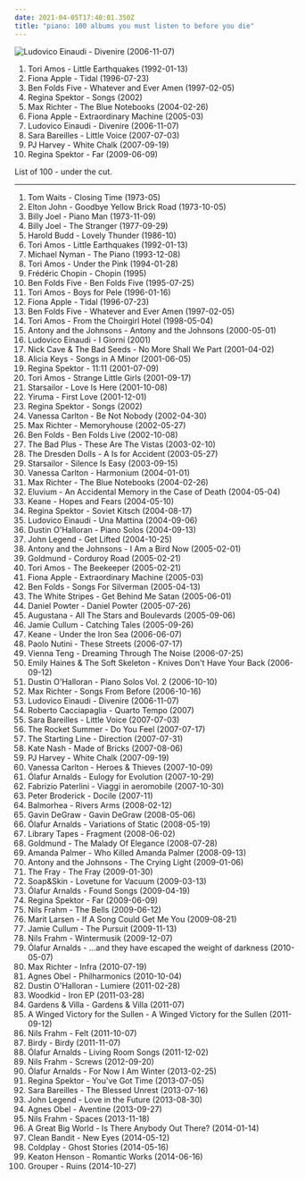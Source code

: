 ```yaml
---
date: 2021-04-05T17:40:01.350Z
title: "piano: 100 albums you must listen to before you die"
---
```

![Ludovico Einaudi - Divenire (2006-11-07)](http://coverartarchive.org/release/cbea7b36-3edb-392a-b703-f4d0b648deed/20544497982-500.jpg "Ludovico Einaudi - Divenire (2006-11-07)")
<ol class="albums">
<li data-cover="http://coverartarchive.org/release/66b1a283-08e3-4096-b4b6-38bb8cba30ab/6560076366-500.jpg" data-tags="alternative, piano, female vocalists, 90s" role="button">Tori Amos - Little Earthquakes (1992-01-13)</li>
<li data-cover="http://coverartarchive.org/release/e1bba6de-84e1-37db-9123-6901cb01ec8d/1402280819-500.jpg" data-tags="female vocalists, alternative, singer-songwriter" role="button">Fiona Apple - Tidal (1996-07-23)</li>
<li data-cover="http://coverartarchive.org/release/66e02005-e88d-3ccd-9138-c2333238a1da/28605041447-500.jpg" data-tags="piano" role="button">Ben Folds Five - Whatever and Ever Amen (1997-02-05)</li>
<li data-cover="http://coverartarchive.org/release/fcb8a3df-61cc-450e-9c9a-fbcfddffae84/16146902869-500.jpg" data-tags="piano, female vocalists" role="button">Regina Spektor - Songs (2002)</li>
<li data-cover="http://coverartarchive.org/release/ea46398a-5501-45ec-a5f5-09a29d031f45/22058531098-500.jpg" data-tags="post-classical, contemporary classical, neoclassical, modern classical, neo-classical, piano, neo classical, postclassical, post classical" role="button">Max Richter - The Blue Notebooks (2004-02-26)</li>
<li data-cover="https://img.discogs.com/2902PK3x3Cof9C89ygQuLVXw4Lc=/fit-in/600x600/filters:strip_icc():format(jpeg):mode_rgb():quality(90)/discogs-images/R-870788-1448852393-9906.jpeg.jpg" data-tags="female vocalists" role="button">Fiona Apple - Extraordinary Machine (2005-03)</li>
<li data-cover="http://coverartarchive.org/release/cbea7b36-3edb-392a-b703-f4d0b648deed/20544497982-500.jpg" data-tags="piano, contemporary classical, neoclassical" role="button">Ludovico Einaudi - Divenire (2006-11-07)</li>
<li data-cover="http://coverartarchive.org/release/bb65a0e6-41c3-42dc-be56-1e2064eb1b2f/13725245197-500.jpg" data-tags="pop" role="button">Sara Bareilles - Little Voice (2007-07-03)</li>
<li data-cover="http://coverartarchive.org/release/68a8b3b5-b256-4917-8ba0-b74e79bedb44/27171303470-500.jpg" data-tags="piano, alternative" role="button">PJ Harvey - White Chalk (2007-09-19)</li>
<li data-cover="http://coverartarchive.org/release/8de3f2da-225f-49de-bb40-7a58e3bb0518/3715735677-500.jpg" data-tags="pop, piano, anti-folk, indie, alternative, indie pop, indie rock, 00s" role="button">Regina Spektor - Far (2009-06-09)</li>
</ol>
List of 100 - under the cut.
<!-- more -->

_________________

<ol class="albums">
<li data-cover="http://coverartarchive.org/release/d541b67e-e791-4c44-83ac-750ec65c0e6d/14525209827-500.jpg" data-tags="blues, jazz, singer-songwriter" role="button">
Tom Waits - Closing Time (1973-05)
</li>
<li data-cover="http://coverartarchive.org/release/8fd04967-5165-4b76-943d-4f03e53eae4b/2971807601-500.jpg" data-tags="70s, classic rock" role="button">
Elton John - Goodbye Yellow Brick Road (1973-10-05)
</li>
<li data-cover="https://via.placeholder.com/450" data-tags="classic rock, billy joel" role="button">
Billy Joel - Piano Man (1973-11-09)
</li>
<li data-cover="https://via.placeholder.com/450" data-tags="classic rock" role="button">
Billy Joel - The Stranger (1977-09-29)
</li>
<li data-cover="http://coverartarchive.org/release/f1da6792-3a6a-4e4c-97fc-fc2477b183ef/2906121265-500.jpg" data-tags="ambient, piano, contemporary classical, cinematic, melancholy, minimalism, melancholic, neoclassical, post-classical, piano ambient, contemporary piano, ambient piano" role="button">
Harold Budd - Lovely Thunder (1986-10)
</li>
<li data-cover="http://coverartarchive.org/release/66b1a283-08e3-4096-b4b6-38bb8cba30ab/6560076366-500.jpg" data-tags="alternative, piano, female vocalists, 90s" role="button">
Tori Amos - Little Earthquakes (1992-01-13)
</li>
<li data-cover="http://coverartarchive.org/release/4bf88b0f-9999-4a7f-b4be-cd7f9e2a8599/28293994702-500.jpg" data-tags="soundtrack, piano" role="button">
Michael Nyman - The Piano (1993-12-08)
</li>
<li data-cover="http://coverartarchive.org/release/716ab432-03be-3567-9d9f-1cbb4736e0dc/24215052902-500.jpg" data-tags="piano, alternative, 90s" role="button">
Tori Amos - Under the Pink (1994-01-28)
</li>
<li data-cover="http://coverartarchive.org/release/f1a4d60a-8910-421c-b4b2-a2ceee5608ce/14901757804-500.jpg" data-tags="classical" role="button">
Frédéric Chopin - Chopin (1995)
</li>
<li data-cover="http://coverartarchive.org/release/e701999d-416c-43c2-a369-0f7a13296c86/26825295448-500.jpg" data-tags="90s, piano rock, ben folds" role="button">
Ben Folds Five - Ben Folds Five (1995-07-25)
</li>
<li data-cover="http://coverartarchive.org/release/4cd43e6e-df96-3546-8343-870035e5eaf6/21952897279-500.jpg" data-tags="alternative, piano, female vocalists" role="button">
Tori Amos - Boys for Pele (1996-01-16)
</li>
<li data-cover="http://coverartarchive.org/release/e1bba6de-84e1-37db-9123-6901cb01ec8d/1402280819-500.jpg" data-tags="female vocalists, alternative, singer-songwriter" role="button">
Fiona Apple - Tidal (1996-07-23)
</li>
<li data-cover="http://coverartarchive.org/release/66e02005-e88d-3ccd-9138-c2333238a1da/28605041447-500.jpg" data-tags="piano" role="button">
Ben Folds Five - Whatever and Ever Amen (1997-02-05)
</li>
<li data-cover="http://coverartarchive.org/release/2996ae5b-d50c-4278-bf43-9205d1d5f6b0/25001847121-500.jpg" data-tags="alternative, female vocalists, 90s" role="button">
Tori Amos - From the Choirgirl Hotel (1998-05-04)
</li>
<li data-cover="https://img.discogs.com/2Nsb4ANVHI78wwu_I9bV5338tgs=/fit-in/600x595/filters:strip_icc():format(jpeg):mode_rgb():quality(90)/discogs-images/R-238611-1337445441-3800.jpeg.jpg" data-tags="chamber pop, piano" role="button">
Antony and the Johnsons - Antony and the Johnsons (2000-05-01)
</li>
<li data-cover="http://coverartarchive.org/release/aa6ad077-6428-4d8f-a779-6ff7ef6b7f5b/7766810050-500.jpg" data-tags="piano" role="button">
Ludovico Einaudi - I Giorni (2001)
</li>
<li data-cover="http://coverartarchive.org/release/ccad03b6-c236-488f-9e9a-271449f88bdf/16938333495-500.jpg" data-tags="rock, alternative rock, 2000s, mute records" role="button">
Nick Cave & The Bad Seeds - No More Shall We Part (2001-04-02)
</li>
<li data-cover="http://coverartarchive.org/release/f9e26af6-a546-484f-b409-e71da896fc64/10741523166-500.jpg" data-tags="soul, rnb" role="button">
Alicia Keys - Songs in A Minor (2001-06-05)
</li>
<li data-cover="http://coverartarchive.org/release/df05a613-0cde-4f9c-bf69-59bd3b76be3e/5817135757-500.jpg" data-tags="jazz, piano, anti-folk" role="button">
Regina Spektor - 11:11 (2001-07-09)
</li>
<li data-cover="http://coverartarchive.org/release/a7ccb022-f437-4492-8eee-8f85d85cdb96/2098090328-500.jpg" data-tags="covers, cover" role="button">
Tori Amos - Strange Little Girls (2001-09-17)
</li>
<li data-cover="https://img.discogs.com/E7K2dUvuC731u-MhaenRXESSYbk=/fit-in/600x596/filters:strip_icc():format(jpeg):mode_rgb():quality(90)/discogs-images/R-1320995-1209578279.jpeg.jpg" data-tags="britpop, british" role="button">
Starsailor - Love Is Here (2001-10-08)
</li>
<li data-cover="http://coverartarchive.org/release/4c843654-e93a-4145-b623-14e6df9e294f/13289739357-500.jpg" data-tags="yiruma, piano" role="button">
Yiruma - First Love (2001-12-01)
</li>
<li data-cover="http://coverartarchive.org/release/fcb8a3df-61cc-450e-9c9a-fbcfddffae84/16146902869-500.jpg" data-tags="piano, female vocalists" role="button">
Regina Spektor - Songs (2002)
</li>
<li data-cover="https://img.discogs.com/dkhZXlvLTx_aGR7ZToz677n-kns=/fit-in/600x600/filters:strip_icc():format(jpeg):mode_rgb():quality(90)/discogs-images/R-369088-1210402893.jpeg.jpg" data-tags="pop" role="button">
Vanessa Carlton - Be Not Nobody (2002-04-30)
</li>
<li data-cover="http://coverartarchive.org/release/e33c6e6c-d0cf-4c56-abe8-c37bfa649dd4/18075614007-500.jpg" data-tags="contemporary classical, post-classical, neoclassical, neo-classical, modern classical, postclassical" role="button">
Max Richter - Memoryhouse (2002-05-27)
</li>
<li data-cover="https://img.discogs.com/73BdnpsuWQGksqOP1uxii3rMTx0=/fit-in/300x300/filters:strip_icc():format(jpeg):mode_rgb():quality(90)/discogs-images/R-6230561-1489031293-8189.jpeg.jpg" data-tags="piano rock" role="button">
Ben Folds - Ben Folds Live (2002-10-08)
</li>
<li data-cover="https://img.discogs.com/jXjGr0E0xoSAHMFgxlKNoa7ZHfQ=/fit-in/600x598/filters:strip_icc():format(jpeg):mode_rgb():quality(90)/discogs-images/R-2083211-1287229519.jpeg.jpg" data-tags="jazz" role="button">
The Bad Plus - These Are The Vistas (2003-02-10)
</li>
<li data-cover="http://coverartarchive.org/release/8d1aa57c-5145-4fc9-803d-13638827fe31/6324371592-500.jpg" data-tags="cabaret" role="button">
The Dresden Dolls - A Is for Accident (2003-05-27)
</li>
<li data-cover="https://img.discogs.com/-mn5m6C8PS1GcbLRs7crnsvmqq0=/fit-in/600x600/filters:strip_icc():format(jpeg):mode_rgb():quality(90)/discogs-images/R-7098914-1433699223-2052.jpeg.jpg" data-tags="britpop, indie rock" role="button">
Starsailor - Silence Is Easy (2003-09-15)
</li>
<li data-cover="http://coverartarchive.org/release/ab94f081-aff2-4b3b-ad08-0b410fd80654/11066105660-500.jpg" data-tags="pop, female vocalists, piano" role="button">
Vanessa Carlton - Harmonium (2004-01-01)
</li>
<li data-cover="http://coverartarchive.org/release/ea46398a-5501-45ec-a5f5-09a29d031f45/22058531098-500.jpg" data-tags="post-classical, contemporary classical, neoclassical, modern classical, neo-classical, piano, neo classical, postclassical, post classical" role="button">
Max Richter - The Blue Notebooks (2004-02-26)
</li>
<li data-cover="http://coverartarchive.org/release/c11fe76c-b6de-4452-a253-41ab877e0dcf/3266021120-500.jpg" data-tags="piano, instrumental" role="button">
Eluvium - An Accidental Memory in the Case of Death (2004-05-04)
</li>
<li data-cover="http://coverartarchive.org/release/2b3a7d38-3a84-368a-8609-e7486f203182/16097162874-500.jpg" data-tags="keane, britpop" role="button">
Keane - Hopes and Fears (2004-05-10)
</li>
<li data-cover="http://coverartarchive.org/release/39af013c-fe41-413e-8909-066147967c57/16197647081-500.jpg" data-tags="singer-songwriter, female vocalists, anti-folk" role="button">
Regina Spektor - Soviet Kitsch (2004-08-17)
</li>
<li data-cover="http://coverartarchive.org/release/5fd13a50-7aee-4338-a1da-de7322a8602b/20520816503-500.jpg" data-tags="contemporary classical, modern classical, neoclassical, neo-classical, post-classical, minimalism, neo classical, minimalist" role="button">
Ludovico Einaudi - Una Mattina (2004-09-06)
</li>
<li data-cover="http://coverartarchive.org/release/b8f6d5b5-5049-4960-8a56-1a6a155e8501/6155056655-500.jpg" data-tags="piano, contemporary classical, neoclassical, post-classical, neo-classical, modern classical" role="button">
Dustin O'Halloran - Piano Solos (2004-09-13)
</li>
<li data-cover="https://img.discogs.com/6o0kSzwGbQoieBogv-1J7NZu0OU=/fit-in/600x588/filters:strip_icc():format(jpeg):mode_rgb():quality(90)/discogs-images/R-590002-1348400015-6358.jpeg.jpg" data-tags="soul, rnb" role="button">
John Legend - Get Lifted (2004-10-25)
</li>
<li data-cover="http://coverartarchive.org/release/27877053-2d88-48a1-8f3f-cab6e8c35cbd/8815137840-500.jpg" data-tags="singer-songwriter, 00s" role="button">
Antony and the Johnsons - I Am a Bird Now (2005-02-01)
</li>
<li data-cover="http://coverartarchive.org/release/426b3f5f-9aeb-4978-9b33-1699ff208be7/21277413638-500.jpg" data-tags="piano, ambient" role="button">
Goldmund - Corduroy Road (2005-02-21)
</li>
<li data-cover="http://coverartarchive.org/release/ad7247da-24c2-4bd3-b17f-31077f50f693/2596514590-500.jpg" data-tags="alternative, female vocalists, singer-songwriter, piano" role="button">
Tori Amos - The Beekeeper (2005-02-21)
</li>
<li data-cover="https://img.discogs.com/2902PK3x3Cof9C89ygQuLVXw4Lc=/fit-in/600x600/filters:strip_icc():format(jpeg):mode_rgb():quality(90)/discogs-images/R-870788-1448852393-9906.jpeg.jpg" data-tags="female vocalists" role="button">
Fiona Apple - Extraordinary Machine (2005-03)
</li>
<li data-cover="http://coverartarchive.org/release/9c960edc-6d64-4224-91cb-ad5d190687a4/13095766194-500.jpg" data-tags="piano, singer-songwriter, piano rock" role="button">
Ben Folds - Songs For Silverman (2005-04-13)
</li>
<li data-cover="http://coverartarchive.org/release/86c7166f-433c-47f1-a32d-1fa699d54b3f/4817263003-500.jpg" data-tags="rock, alternative rock" role="button">
The White Stripes - Get Behind Me Satan (2005-06-01)
</li>
<li data-cover="http://coverartarchive.org/release/6ef93fc8-79d2-411e-a999-a2bc1a310f5b/6514416116-500.jpg" data-tags="pop" role="button">
Daniel Powter - Daniel Powter (2005-07-26)
</li>
<li data-cover="http://coverartarchive.org/release/78e0a82c-f6e3-45fe-8f5c-190ae91bf357/5143039917-500.jpg" data-tags="rock, alternative, augustana" role="button">
Augustana - All The Stars and Boulevards (2005-09-06)
</li>
<li data-cover="https://via.placeholder.com/450" data-tags="jazz" role="button">
Jamie Cullum - Catching Tales (2005-09-26)
</li>
<li data-cover="http://coverartarchive.org/release/2990c760-3bb2-38c2-bcf5-fc67df98280f/6784302382-500.jpg" data-tags="britpop, indie" role="button">
Keane - Under the Iron Sea (2006-06-07)
</li>
<li data-cover="http://coverartarchive.org/release/0f6aee88-6d56-34d2-a628-eead929a45e3/6358999364-500.jpg" data-tags="pop, singer-songwriter, indie" role="button">
Paolo Nutini - These Streets (2006-07-17)
</li>
<li data-cover="http://coverartarchive.org/release/cf5da5f5-72fe-4803-8f6b-1f52027fd3cf/27690898148-500.jpg" data-tags="vienna teng, female vocalists, piano" role="button">
Vienna Teng - Dreaming Through The Noise (2006-07-25)
</li>
<li data-cover="https://img.discogs.com/UtBi7t1DXERRrdvkcTSdW3nD98A=/fit-in/600x600/filters:strip_icc():format(jpeg):mode_rgb():quality(90)/discogs-images/R-792756-1325069657.jpeg.jpg" data-tags="indie, female vocalists, piano" role="button">
Emily Haines & The Soft Skeleton - Knives Don't Have Your Back (2006-09-12)
</li>
<li data-cover="https://img.discogs.com/NvmRufaO2RAjrDAztOYOP4V7aso=/fit-in/600x550/filters:strip_icc():format(jpeg):mode_rgb():quality(90)/discogs-images/R-956459-1177242914.jpeg.jpg" data-tags="piano, contemporary classical, neoclassical, post-classical, neo-classical, modern classical" role="button">
Dustin O'Halloran - Piano Solos Vol. 2 (2006-10-10)
</li>
<li data-cover="https://via.placeholder.com/450" data-tags="contemporary classical, modern classical, post-classical, neoclassical, neo-classical, piano, neo classical, postclassical, post classical, modern composition" role="button">
Max Richter - Songs From Before (2006-10-16)
</li>
<li data-cover="http://coverartarchive.org/release/cbea7b36-3edb-392a-b703-f4d0b648deed/20544497982-500.jpg" data-tags="piano, contemporary classical, neoclassical" role="button">
Ludovico Einaudi - Divenire (2006-11-07)
</li>
<li data-cover="http://coverartarchive.org/release/6f858c76-5c51-45d8-a70d-4eec13b0e1ab/6037380306-500.jpg" data-tags="piano" role="button">
Roberto Cacciapaglia - Quarto Tempo (2007)
</li>
<li data-cover="http://coverartarchive.org/release/bb65a0e6-41c3-42dc-be56-1e2064eb1b2f/13725245197-500.jpg" data-tags="pop" role="button">
Sara Bareilles - Little Voice (2007-07-03)
</li>
<li data-cover="https://via.placeholder.com/450" data-tags="pop rock, pop punk" role="button">
The Rocket Summer - Do You Feel (2007-07-17)
</li>
<li data-cover="http://coverartarchive.org/release/ece9c44a-274a-44c1-92f0-2962ed4810a1/9182091321-500.jpg" data-tags="alternative, alternative rock, emo, piano, pop punk, virgin, cds, the starting line, bands with a certain something, dumb feelgood thrash, albums terry own, the starting line - direction, two thousand eleven" role="button">
The Starting Line - Direction (2007-07-31)
</li>
<li data-cover="https://img.discogs.com/G-80IlCFUDTqAssTbS0pDeA3AcI=/fit-in/600x596/filters:strip_icc():format(jpeg):mode_rgb():quality(90)/discogs-images/R-1104100-1465185364-3063.jpeg.jpg" data-tags="indie pop, british" role="button">
Kate Nash - Made of Bricks (2007-08-06)
</li>
<li data-cover="http://coverartarchive.org/release/68a8b3b5-b256-4917-8ba0-b74e79bedb44/27171303470-500.jpg" data-tags="piano, alternative" role="button">
PJ Harvey - White Chalk (2007-09-19)
</li>
<li data-cover="http://coverartarchive.org/release/dcc94adf-cfca-49a6-8bb6-5e59f995e39c/18172595821-500.jpg" data-tags="pop, piano, female vocalists, singer-songwriter" role="button">
Vanessa Carlton - Heroes & Thieves (2007-10-09)
</li>
<li data-cover="http://coverartarchive.org/release/7ed90c22-74e5-3a9b-a047-5f9bcbcb01bd/1485447652-500.jpg" data-tags="piano, contemporary classical, neoclassical, post-classical, ambient" role="button">
Ólafur Arnalds - Eulogy for Evolution (2007-10-29)
</li>
<li data-cover="https://img.discogs.com/KYEqn02LdGFfnMIKLYNyJHv0myY=/fit-in/600x600/filters:strip_icc():format(jpeg):mode_rgb():quality(90)/discogs-images/R-2382326-1280766630.jpeg.jpg" data-tags="piano" role="button">
Fabrizio Paterlini - Viaggi in aeromobile (2007-10-30)
</li>
<li data-cover="http://coverartarchive.org/release/be0d3350-c06e-4f65-b43e-35454398d9d6/17591709960-500.jpg" data-tags="piano, ambient" role="button">
Peter Broderick - Docile (2007-11)
</li>
<li data-cover="http://coverartarchive.org/release/7595a6c9-7ae5-4dc3-b9d1-c96f1a928f45/11979030393-500.jpg" data-tags="post-rock, piano, instrumental, ambient" role="button">
Balmorhea - Rivers Arms (2008-02-12)
</li>
<li data-cover="http://coverartarchive.org/release/e6454561-2af7-460b-9b8c-d482b7c8a49d/15751521122-500.jpg" data-tags="pop, pop rock, male vocalists" role="button">
Gavin DeGraw - Gavin DeGraw (2008-05-06)
</li>
<li data-cover="http://coverartarchive.org/release/f7fda273-5504-47f0-a249-1d646ea3d517/5930060763-500.jpg" data-tags="neo-classical, contemporary classical, modern classical, neoclassical, post-classical, piano, neo classical, postclassical, post classical" role="button">
Ólafur Arnalds - Variations of Static (2008-05-19)
</li>
<li data-cover="http://coverartarchive.org/release/0ab3e83e-9828-4653-b15d-68364cfeb9f6/6687658194-500.jpg" data-tags="neoclassical, contemporary classical, post-classical, modern classical, piano, neo-classical" role="button">
Library Tapes - Fragment (2008-06-02)
</li>
<li data-cover="http://coverartarchive.org/release/336b5981-acbf-4993-9138-a15fa2b533b0/4577888247-500.jpg" data-tags="neoclassical, post-classical, piano, contemporary classical, neo-classical, ambient, modern classical" role="button">
Goldmund - The Malady Of Elegance (2008-07-28)
</li>
<li data-cover="http://coverartarchive.org/release/5048b8c6-1214-4836-a48f-c2df38eaf099/7240585489-500.jpg" data-tags="alternative, cabaret" role="button">
Amanda Palmer - Who Killed Amanda Palmer (2008-09-13)
</li>
<li data-cover="http://coverartarchive.org/release/0c48ecde-bde3-4a26-9d55-edfd21555f62/9823776819-500.jpg" data-tags="alternative, 00s" role="button">
Antony and the Johnsons - The Crying Light (2009-01-06)
</li>
<li data-cover="http://coverartarchive.org/release/52711131-54dc-3d9b-9cc1-1e8cd8bfe928/28917100418-500.jpg" data-tags="rock, alternative rock" role="button">
The Fray - The Fray (2009-01-30)
</li>
<li data-cover="https://img.discogs.com/5ULMdii6V1Px_WEq_Gnq-FYTwV4=/fit-in/500x500/filters:strip_icc():format(jpeg):mode_rgb():quality(90)/discogs-images/R-1690134-1266618713.jpeg.jpg" data-tags="piano" role="button">
Soap&Skin - Lovetune for Vacuum (2009-03-13)
</li>
<li data-cover="http://coverartarchive.org/release/705de6f0-e4a1-4d0e-bef7-eeae4f5115b5/5930038642-500.jpg" data-tags="contemporary classical, modern classical, neoclassical, post-classical, neo-classical, piano, neo classical, postclassical, post classical" role="button">
Ólafur Arnalds - Found Songs (2009-04-19)
</li>
<li data-cover="http://coverartarchive.org/release/8de3f2da-225f-49de-bb40-7a58e3bb0518/3715735677-500.jpg" data-tags="pop, piano, anti-folk, indie, alternative, indie pop, indie rock, 00s" role="button">
Regina Spektor - Far (2009-06-09)
</li>
<li data-cover="http://coverartarchive.org/release/d1dc2a35-d7c3-3523-97c6-8e452d483b06/3629230950-500.jpg" data-tags="piano, contemporary classical, neoclassical, post-classical" role="button">
Nils Frahm - The Bells (2009-06-12)
</li>
<li data-cover="https://img.discogs.com/3Vr534L95-Y9u9gnP-aCv6gUaX4=/fit-in/600x509/filters:strip_icc():format(jpeg):mode_rgb():quality(90)/discogs-images/R-1981264-1256500365.jpeg.jpg" data-tags="pop, marit larsen" role="button">
Marit Larsen - If A Song Could Get Me You (2009-08-21)
</li>
<li data-cover="http://coverartarchive.org/release/d69e9013-4413-4051-92c8-1741b4534259/8127539569-500.jpg" data-tags="jazz" role="button">
Jamie Cullum - The Pursuit (2009-11-13)
</li>
<li data-cover="http://coverartarchive.org/release/40180f9e-b9c1-4bc4-958c-1499bfa3d3ea/19110230455-500.jpg" data-tags="modern classical, contemporary classical, neoclassical, post-classical, neo-classical, piano" role="button">
Nils Frahm - Wintermusik (2009-12-07)
</li>
<li data-cover="https://img.discogs.com/ljxpxTe9s-ze-oe0sLwEJapRRbU=/fit-in/600x625/filters:strip_icc():format(jpeg):mode_rgb():quality(90)/discogs-images/R-14764477-1581542473-4562.jpeg.jpg" data-tags="contemporary classical, neoclassical, modern classical, post-classical, neo-classical, piano" role="button">
Ólafur Arnalds - ...and they have escaped the weight of darkness (2010-05-07)
</li>
<li data-cover="http://coverartarchive.org/release/e788f8b4-7458-4d40-8169-4d6a642b4c33/3387689214-500.jpg" data-tags="contemporary classical, modern classical, neoclassical, neo-classical, post-classical, neo classical, piano, postclassical, post classical, modern composition" role="button">
Max Richter - Infra (2010-07-19)
</li>
<li data-cover="http://coverartarchive.org/release/8e211044-0d50-4d93-a010-a006a3c4057c/1929739348-500.jpg" data-tags="acoustic, instrumental, ambient, female vocal" role="button">
Agnes Obel - Philharmonics (2010-10-04)
</li>
<li data-cover="http://coverartarchive.org/release/5a0e915f-a2bf-4bee-a085-feba37f906f5/5929827580-500.jpg" data-tags="neoclassical, contemporary classical, post-classical, modern classical, neo-classical, piano" role="button">
Dustin O'Halloran - Lumiere (2011-02-28)
</li>
<li data-cover="http://coverartarchive.org/release/33a8f17b-10c0-40f3-8a6c-3711b0bceda0/2926396596-500.jpg" data-tags="indie folk" role="button">
Woodkid - Iron EP (2011-03-28)
</li>
<li data-cover="https://img.discogs.com/Ll36NBjtqv0fDTCYzQtfA1_T3w8=/fit-in/600x600/filters:strip_icc():format(jpeg):mode_rgb():quality(90)/discogs-images/R-2980187-1542833662-2055.jpeg.jpg" data-tags="ambient, downtempo, piano, psychedelic, night, rainy day, and now slowly open your eyes, the apocalypse will begin in five minutes, one of those quiet ones" role="button">
Gardens & Villa - Gardens & Villa (2011-07)
</li>
<li data-cover="http://coverartarchive.org/release/566e2e7c-9cc6-41f9-864c-2bb65f540436/3979522473-500.jpg" data-tags="modern classical, contemporary classical, neoclassical, post-classical, neo-classical, piano, neo classical, postclassical, post classical" role="button">
A Winged Victory for the Sullen - A Winged Victory for the Sullen (2011-09-12)
</li>
<li data-cover="http://coverartarchive.org/release/def95a4a-16c7-4c32-bd31-b947222e3be3/2750964464-500.jpg" data-tags="contemporary classical, neoclassical, post-classical, modern classical, neo-classical, piano" role="button">
Nils Frahm - Felt (2011-10-07)
</li>
<li data-cover="http://coverartarchive.org/release/1d2b9813-5cc3-4408-b222-2a3f5b0768f6/4081358348-500.jpg" data-tags="british, folk" role="button">
Birdy - Birdy (2011-11-07)
</li>
<li data-cover="http://coverartarchive.org/release/56a15cf2-a435-48c9-8fdc-642e24aff561/4237979092-500.jpg" data-tags="contemporary classical, neoclassical, post-classical, neo-classical, modern classical, piano" role="button">
Ólafur Arnalds - Living Room Songs (2011-12-02)
</li>
<li data-cover="https://img.discogs.com/0hGXhQAlB4Hm_uuPq_nkTLYUUhw=/fit-in/600x600/filters:strip_icc():format(jpeg):mode_rgb():quality(90)/discogs-images/R-3936421-1349802747-6513.jpeg.jpg" data-tags="contemporary classical, neoclassical, post-classical, piano, modern classical, neo-classical" role="button">
Nils Frahm - Screws (2012-09-20)
</li>
<li data-cover="http://coverartarchive.org/release/c05a9fd9-d173-444e-a08a-65b65251a852/6168548089-500.jpg" data-tags="contemporary classical, neoclassical, post-classical, modern classical, neo-classical, piano, neo classical, postclassical, post classical" role="button">
Ólafur Arnalds - For Now I Am Winter (2013-02-25)
</li>
<li data-cover="http://coverartarchive.org/release/b157b7a4-32d7-476d-8012-3aaefe1fa6b3/6585909620-500.jpg" data-tags="orange is the new black" role="button">
Regina Spektor - You've Got Time (2013-07-05)
</li>
<li data-cover="http://coverartarchive.org/release/e12e1b16-7ecf-47e7-aa9e-9f4443108162/4644075624-500.jpg" data-tags="pop" role="button">
Sara Bareilles - The Blessed Unrest (2013-07-16)
</li>
<li data-cover="http://coverartarchive.org/release/da998b90-83d6-43ea-9a46-55ce0fba83e4/5554522707-500.jpg" data-tags="soul" role="button">
John Legend - Love in the Future (2013-08-30)
</li>
<li data-cover="http://coverartarchive.org/release/2d012e66-6759-485b-beb5-00532c46a386/8544215048-500.jpg" data-tags="folk, singer-songwriter, piano" role="button">
Agnes Obel - Aventine (2013-09-27)
</li>
<li data-cover="http://coverartarchive.org/release/18992f07-6b19-4d6f-8083-4e5204a153de/7220911774-500.jpg" data-tags="piano, contemporary classical, post-classical, modern classical, neo-classical, neoclassical, ambient, alternative, cinematic, melancholy, minimalism, melancholic, experimental-ambient, minimal ambient, minimalist, modern composition, piano ambient, contemporary piano, ambient piano, minimal piano" role="button">
Nils Frahm - Spaces (2013-11-18)
</li>
<li data-cover="http://coverartarchive.org/release/ac04d3f9-567e-4804-99b5-aaab5d1052d6/7273707025-500.jpg" data-tags="indie, pop" role="button">
A Great Big World - Is There Anybody Out There? (2014-01-14)
</li>
<li data-cover="http://coverartarchive.org/release/8c976f66-b784-4e09-be74-455f150a8082/7586223644-500.jpg" data-tags="house, classical crossover, electronic" role="button">
Clean Bandit - New Eyes (2014-05-12)
</li>
<li data-cover="http://coverartarchive.org/release/49dab146-5393-4686-bb79-efbb1fa43648/22395430275-500.jpg" data-tags="pop, electronic, alternative, alternative rock, coldplay" role="button">
Coldplay - Ghost Stories (2014-05-16)
</li>
<li data-cover="http://coverartarchive.org/release/d06faeb4-4ca4-4552-938c-66516e11f161/9582088894-500.jpg" data-tags="contemporary classical" role="button">
Keaton Henson - Romantic Works (2014-06-16)
</li>
<li data-cover="http://coverartarchive.org/release/aaed190c-fc3a-43c2-acdd-aa06b390b9cf/10369854892-500.jpg" data-tags="ambient" role="button">
Grouper - Ruins (2014-10-27)
</li>
</ol>